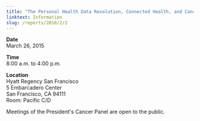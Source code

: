 ```yaml
---
title: "The Personal Health Data Revolution, Connected Health, and Cancer"
linktext: Information
slug: /reports/2016/2/2
---
```

<div class="full-report-container">
<div class="left-nav-container">
<left-navigation root="/reports/2016/2"></left-navigation>
</div>
<div class="report-container">

**Date** \
March 26, 2015

**Time** \
8:00 a.m. to 4:00 p.m.

**Location** \
Hyatt Regency San Francisco \
5 Embarcadero Center \
San Francisco, CA 94111 \
Room: Pacific C/D

Meetings of the President's Cancer Panel are open to the public.

</div>
</div>
